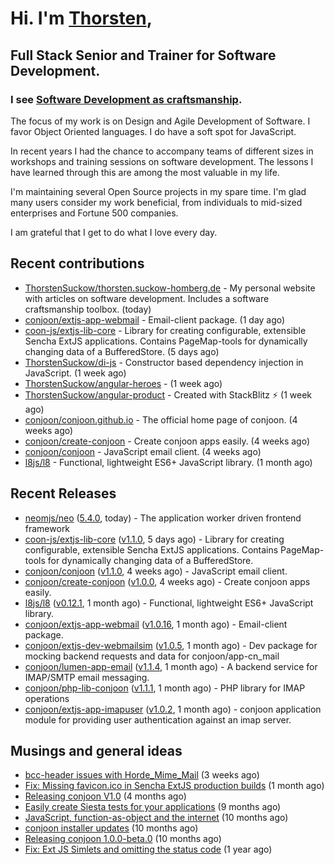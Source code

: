# Hi. I'm [Thorsten](https://thorsten.suckow-homberg.de/about),
## Full Stack Senior and Trainer for Software Development.

### I see [Software Development as craftsmanship](https://thorsten.suckow-homberg.de/docs/articles/software-craftsmanship/).

The focus of my work is on Design and Agile Development of Software.
I favor Object Oriented languages. I do have a soft spot for JavaScript.

In recent years I had the chance to accompany teams of different sizes in workshops and training sessions on software development. The lessons I have learned through this are among the most valuable in my life.

I'm maintaining several Open Source projects in my spare time. I'm glad many users consider my work beneficial, from individuals to mid-sized enterprises and Fortune 500 companies.

I am grateful that I get to do what I love every day.


## Recent contributions

- [ThorstenSuckow/thorsten.suckow-homberg.de](https://github.com/ThorstenSuckow/thorsten.suckow-homberg.de) - My personal website with articles on software development. Includes a software craftsmanship toolbox. (today)
- [conjoon/extjs-app-webmail](https://github.com/conjoon/extjs-app-webmail) - Email-client package. (1 day ago)
- [coon-js/extjs-lib-core](https://github.com/coon-js/extjs-lib-core) - Library for creating configurable, extensible Sencha ExtJS applications. Contains PageMap-tools for dynamically changing data of a BufferedStore. (5 days ago)
- [ThorstenSuckow/di-js](https://github.com/ThorstenSuckow/di-js) - Constructor based dependency injection in JavaScript. (1 week ago)
- [ThorstenSuckow/angular-heroes](https://github.com/ThorstenSuckow/angular-heroes) -  (1 week ago)
- [ThorstenSuckow/angular-product](https://github.com/ThorstenSuckow/angular-product) - Created with StackBlitz ⚡️ (1 week ago)
- [conjoon/conjoon.github.io](https://github.com/conjoon/conjoon.github.io) - The official home page of conjoon. (4 weeks ago)
- [conjoon/create-conjoon](https://github.com/conjoon/create-conjoon) - Create conjoon apps easily. (4 weeks ago)
- [conjoon/conjoon](https://github.com/conjoon/conjoon) - JavaScript email client.  (4 weeks ago)
- [l8js/l8](https://github.com/l8js/l8) - Functional, lightweight ES6&#43; JavaScript library. (1 month ago)


## Recent Releases

- [neomjs/neo](https://github.com/neomjs/neo) ([5.4.0](https://github.com/neomjs/neo/releases/tag/5.4.0), today) - The application worker driven frontend framework
- [coon-js/extjs-lib-core](https://github.com/coon-js/extjs-lib-core) ([v1.1.0](https://github.com/coon-js/extjs-lib-core/releases/tag/v1.1.0), 5 days ago) - Library for creating configurable, extensible Sencha ExtJS applications. Contains PageMap-tools for dynamically changing data of a BufferedStore.
- [conjoon/conjoon](https://github.com/conjoon/conjoon) ([v1.1.0](https://github.com/conjoon/conjoon/releases/tag/v1.1.0), 4 weeks ago) - JavaScript email client. 
- [conjoon/create-conjoon](https://github.com/conjoon/create-conjoon) ([v1.0.0](https://github.com/conjoon/create-conjoon/releases/tag/v1.0.0), 4 weeks ago) - Create conjoon apps easily.
- [l8js/l8](https://github.com/l8js/l8) ([v0.12.1](https://github.com/l8js/l8/releases/tag/v0.12.1), 1 month ago) - Functional, lightweight ES6&#43; JavaScript library.
- [conjoon/extjs-app-webmail](https://github.com/conjoon/extjs-app-webmail) ([v1.0.16](https://github.com/conjoon/extjs-app-webmail/releases/tag/v1.0.16), 1 month ago) - Email-client package.
- [conjoon/extjs-dev-webmailsim](https://github.com/conjoon/extjs-dev-webmailsim) ([v1.0.5](https://github.com/conjoon/extjs-dev-webmailsim/releases/tag/v1.0.5), 1 month ago) - Dev package for mocking backend requests and data for conjoon/app-cn_mail
- [conjoon/lumen-app-email](https://github.com/conjoon/lumen-app-email) ([v1.1.4](https://github.com/conjoon/lumen-app-email/releases/tag/v1.1.4), 1 month ago) - A backend service for IMAP/SMTP email messaging.
- [conjoon/php-lib-conjoon](https://github.com/conjoon/php-lib-conjoon) ([v1.1.1](https://github.com/conjoon/php-lib-conjoon/releases/tag/v1.1.1), 1 month ago) - PHP library for IMAP operations
- [conjoon/extjs-app-imapuser](https://github.com/conjoon/extjs-app-imapuser) ([v1.0.2](https://github.com/conjoon/extjs-app-imapuser/releases/tag/v1.0.2), 1 month ago) - conjoon application module for providing user authentication against an imap server.

## Musings and general ideas

- [bcc-header issues with Horde_Mime_Mail](https://thorsten.suckow-homberg.de/blog/2023/03/20/horde-mail-ignores-bcc) (3 weeks ago)
- [Fix: Missing favicon.ico in Sencha ExtJS production builds](https://thorsten.suckow-homberg.de/blog/2023/02/19/fix-missing-favicon-in-extjs) (1 month ago)
- [Releasing conjoon V1.0](https://thorsten.suckow-homberg.de/blog/Releasing-conjoon-V1.0) (4 months ago)
- [Easily create Siesta tests for your applications](https://thorsten.suckow-homberg.de/blog/2022/07/15/easily-create-siesta-tests-for-your-application) (9 months ago)
- [JavaScript, function-as-object and the internet](https://thorsten.suckow-homberg.de/blog/2022/06/14/javascript-function-as-object-and-the-internet) (10 months ago)
- [conjoon installer updates](https://thorsten.suckow-homberg.de/blog/2022/06/08/conjoon-installer-updates) (10 months ago)
- [Releasing conjoon 1.0.0-beta.0](https://thorsten.suckow-homberg.de/blog/2022/06/07/releasing-conjoon-1-0-0-beta) (10 months ago)
- [Fix: Ext JS Simlets and omitting the status code](https://thorsten.suckow-homberg.de/blog/2022/04/15/extjs-simlets-and-omitting-the-status-code) (1 year ago)
